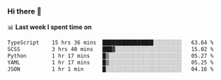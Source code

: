 ### Hi there 👋

<!--
**DBvc/DBvc** is a ✨ _special_ ✨ repository because its `README.md` (this file) appears on your GitHub profile.

Here are some ideas to get you started:

- 🔭 I’m currently working on ...
- 🌱 I’m currently learning ...
- 👯 I’m looking to collaborate on ...
- 🤔 I’m looking for help with ...
- 💬 Ask me about ...
- 📫 How to reach me: ...
- 😄 Pronouns: ...
- ⚡ Fun fact: ...
-->

📊 **Last week I spent time on**
<!--START_SECTION:waka-->

```txt
TypeScript    15 hrs 36 mins  ████████████████░░░░░░░░░   63.64 %
SCSS          3 hrs 40 mins   ███▓░░░░░░░░░░░░░░░░░░░░░   15.02 %
Python        1 hr 17 mins    █▒░░░░░░░░░░░░░░░░░░░░░░░   05.27 %
YAML          1 hr 17 mins    █▒░░░░░░░░░░░░░░░░░░░░░░░   05.25 %
JSON          1 hr 1 min      █░░░░░░░░░░░░░░░░░░░░░░░░   04.16 %
```

<!--END_SECTION:waka-->
